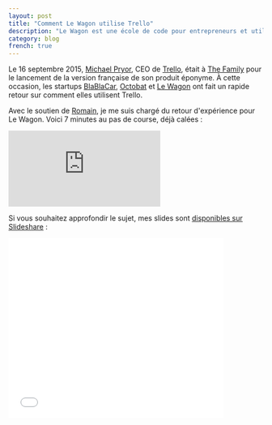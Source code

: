 ```yaml
---
layout: post
title: "Comment Le Wagon utilise Trello"
description: "Le Wagon est une école de code pour entrepreneurs et utilise Trello pour son process de sélection"
category: blog
french: true
---
```


Le 16 septembre 2015, [Michael Pryor](https://twitter.com/michaelpryor), CEO de [Trello](https://trello.com/), était à [The Family](http://www.thefamily.co/) pour le lancement de la version française de son produit éponyme. À cette occasion, les startups [BlaBlaCar](https://www.blablacar.fr/), [Octobat](https://www.octobat.com/) et [Le Wagon](http://www.lewagon.com) ont fait un rapide retour sur comment elles utilisent Trello.

Avec le soutien de [Romain](https://twitter.com/romainpaillard), je me suis chargé du retour d'expérience pour Le Wagon. Voici 7 minutes au pas de course, déjà calées :

<div class="video-wrapper">
  <div class="video-wrapper-inner">
    <iframe src="https://www.youtube.com/embed/XDKYIZQQDCU?start=2778&end=3196" frameborder="0" allowfullscreen></iframe>
  </div>
</div>


Si vous souhaitez approfondir le sujet, mes slides sont [disponibles sur Slideshare](http://www.slideshare.net/ssaunier/how-lee-wagon-uses-trello) :

<iframe class='slideshare' src="//fr.slideshare.net/slideshow/embed_code/key/bqiJpONUPFQiVT" width="425" height="355" frameborder="0" marginwidth="0" marginheight="0" scrolling="no" allowfullscreen> </iframe>

